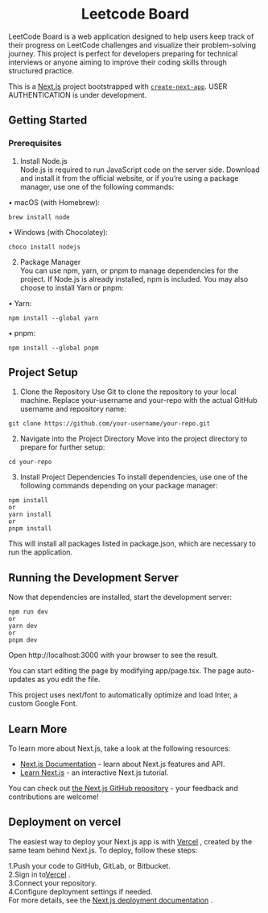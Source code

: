 <div align="centre">
<h1 align="center">Leetcode Board</h1>
 LeetCode Board is a web application designed to help users keep track of their progress on LeetCode challenges and visualize their problem-solving journey. This project is perfect for developers preparing for technical interviews or anyone aiming to improve their coding skills through structured practice.
  
This is a [Next.js](https://nextjs.org/) project bootstrapped with [`create-next-app`](https://github.com/vercel/next.js/tree/canary/packages/create-next-app). USER AUTHENTICATION is under development. 

</div>

## Getting Started

### Prerequisites

1. Install Node.js<br>
Node.js is required to run JavaScript code on the server side. Download and install it from the official website, or if you’re using a package manager, use one of the following commands:<br>

• macOS (with Homebrew):<br>
```
brew install node
```
• Windows (with Chocolatey):
```
choco install nodejs
```
2. Package Manager<br>
You can use npm, yarn, or pnpm to manage dependencies for the project. If Node.js is already installed, npm is included. You may also choose to install Yarn or pnpm:<br>

• Yarn:
```
npm install --global yarn
```
• pnpm:
```
npm install --global pnpm
```
## Project Setup

1. Clone the Repository
Use Git to clone the repository to your local machine. Replace your-username and your-repo with the actual GitHub username and repository name:
```
git clone https://github.com/your-username/your-repo.git
```
2. Navigate into the Project Directory
Move into the project directory to prepare for further setup:
```
cd your-repo
```
3. Install Project Dependencies
To install dependencies, use one of the following commands depending on your package manager:
```
npm install
or
yarn install
or
pnpm install
```
This will install all packages listed in package.json, which are necessary to run the application.

## Running the Development Server
Now that dependencies are installed, start the development server:
```
npm run dev
or
yarn dev
or
pnpm dev
```
Open http://localhost:3000 with your browser to see the result.

You can start editing the page by modifying app/page.tsx. The page auto-updates as you edit the file.

This project uses next/font to automatically optimize and load Inter, a custom Google Font.

## Learn More

To learn more about Next.js, take a look at the following resources:

- [Next.js Documentation](https://nextjs.org/docs) - learn about Next.js features and API.
- [Learn Next.js](https://nextjs.org/learn) - an interactive Next.js tutorial.

You can check out [the Next.js GitHub repository](https://github.com/vercel/next.js/) - your feedback and contributions are welcome!

## Deployment on vercel
The easiest way to deploy your Next.js app is with [Vercel](https://vercel.com/) , created by the same team behind Next.js. To deploy, follow these steps:

1.Push your code to GitHub, GitLab, or Bitbucket.<br>
2.Sign in to[Vercel](https://vercel.com/) .<br>
3.Connect your repository.<br>
4.Configure deployment settings if needed.<br>
For more details, see the [Next.js deployment documentation](https://nextjs.org/docs/deployment) .
